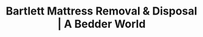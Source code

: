 ---
layout: location.njk
title: "Bartlett Mattress Removal & Disposal | A Bedder World"
description: "Professional mattress removal in Bartlett, TN. Memphis suburb specialists serving family neighborhoods, homeowners, and historic communities. Next-day service "
permalink: "/mattress-removal/tennessee/memphis/bartlett/"
city: "Bartlett"
state: "Tennessee"
stateAbbr: "TN"
stateSlug: "tennessee"
parentMetro: "Memphis"
tier: 2
coordinates: 
  lat: 35.2045
  lng: -89.8740
pricing:
  startingPrice: 125
  single: 125
  queen: 155
  king: 180
  boxSpring: 30
zipCodes: ["38002", "38029", "38133", "38134", "38135"]
neighborhoods: [
  {
    "name": "Stonetrace",
    "zipCodes": ["38135"]
  },
  {
    "name": "Brunswick Forest",
    "zipCodes": ["38133"]
  },
  {
    "name": "Davies Plantation",
    "zipCodes": ["38135"]
  },
  {
    "name": "Daybreak",
    "zipCodes": ["38134"]
  },
  {
    "name": "East Hampton",
    "zipCodes": ["38134"]
  },
  {
    "name": "Easthill",
    "zipCodes": ["38133"]
  },
  {
    "name": "Oak Forest",
    "zipCodes": ["38135"]
  },
  {
    "name": "St. Elmo Acres",
    "zipCodes": ["38134"]
  },
  {
    "name": "Bartlett Station Historic District",
    "zipCodes": ["38134"]
  },
  {
    "name": "Stage Road Corridor",
    "zipCodes": ["38134"]
  },
  {
    "name": "Appling Road Area",
    "zipCodes": ["38133"]
  },
  {
    "name": "Summer Avenue Corridor",
    "zipCodes": ["38134"]
  },
  {
    "name": "Germantown Road Border",
    "zipCodes": ["38135"]
  },
  {
    "name": "Wolf River Corridor",
    "zipCodes": ["38133"]
  },
  {
    "name": "Winchester Road Area",
    "zipCodes": ["38135"]
  },
  {
    "name": "Bartlett Boulevard Corridor",
    "zipCodes": ["38134"]
  },
  {
    "name": "Elmore Park Road Area",
    "zipCodes": ["38134"]
  },
  {
    "name": "Shelby Farms Adjacent",
    "zipCodes": ["38134"]
  }
]
nearbyCities: [
  {
    "name": "Memphis",
    "slug": "memphis",
    "distance": 17,
    "isSuburb": false
  },
  {
    "name": "Germantown",
    "slug": "germantown",
    "distance": 20,
    "isSuburb": true
  },
  {
    "name": "Collierville",
    "slug": "collierville",
    "distance": 25,
    "isSuburb": true
  }
]
reviews:
  count: 42
  featured:
    - author: "Stonetrace Homeowner Lisa"
      rating: 5
      text: "Perfect for our family home upgrade. Team navigated our mature neighborhood streets easily and worked around our kids' schedule."
    - author: "Davies Plantation Dad Mike"
      rating: 5
      text: "Much easier than dealing with Shelby County disposal rules. Online booking was simple, crew was professional and punctual."
    - author: "East Hampton Mom Sarah"
      rating: 4
      text: "Great service for our move-in situation. They understood our family's timing needs and made everything stress-free."
    - author: "Brunswick Forest Resident Tom"
      rating: 5
      text: "Scheduled pickup while commuting to Memphis. Wife said they were courteous and handled our multi-level home access perfectly."
    - author: "Oak Forest Jennifer"
      rating: 5
      text: "So convenient compared to figuring out county regulations. Professional service that respected our upgraded home and neighborhood."
    - author: "Historic District Resident Mark"
      rating: 4
      text: "Accommodated our historic home's unique access challenges. Team was respectful of our preservation property requirements."

pageContent:
  heroDescription: "Next-day mattress pickup throughout Bartlett, Memphis's premier family suburb. We serve homeowners, historic neighborhoods, and growing communities. Over 1 million mattresses recycled nationwide - book online in 60 seconds."

  aboutService: "Our Bartlett mattress removal service delivers next-day pickup with specialized expertise from over 1 million mattresses recycled nationwide. We excel at serving Tennessee's 11th largest city, where 80% homeownership creates distinct family-focused disposal needs in this premier Memphis suburb. Our team understands the unique characteristics of Bartlett's established neighborhoods from historic Bartlett Station to upscale Davies Plantation, coordinates with busy family schedules in communities like Stonetrace and Brunswick Forest, and manages the logistics of serving diverse family homes in East Hampton and luxury properties in Oak Forest. We navigate Bartlett's mature street layouts efficiently, coordinate with homeowner association requirements in over 70 active neighborhood groups, handle the proximity considerations to Shelby Farms Park and Memphis commuter patterns, and work seamlessly throughout this family-oriented community. From single-family homes near the Wolf River corridor to upgraded properties in Winchester Road areas, we eliminate Shelby County disposal complications while providing proper recycling that supports the environmental stewardship values that help Bartlett maintain Tennessee's highest recycling rates."

  serviceAreasIntro: "Professional mattress pickup throughout Bartlett's diverse family neighborhoods, from historic districts to modern developments and upscale communities:"

  regulationsCompliance: "Shelby County prohibits mattresses in regular municipal trash collection and standard dumpster disposal without provider permission, with violations resulting in fines for homeowners. The county's Household Hazardous Waste Facility operates limited Tuesday, Thursday, and Saturday hours that often conflict with busy family schedules and Memphis commuter patterns. Homeowner associations in Bartlett's 70+ neighborhood groups often have additional large item coordination requirements. Our service eliminates these suburban complications with flexible pickup scheduling that works around family timing needs, accommodates Memphis commute schedules, coordinates with neighborhood protocols, and provides comprehensive coverage throughout Bartlett's family-centered community."

  environmentalImpact: "Our Bartlett service diverts 80% of mattress materials from regional landfills through certified Southeast recycling facilities. After serving homeowners, families, and the broader suburban community, we've recycled 3,790 mattresses (151,600 pounds) supporting environmental stewardship values that align with Bartlett's leadership in achieving Tennessee's highest recycling rates. This regional processing reduces transport emissions while creating jobs that serve Bartlett's diverse economic base including healthcare, manufacturing, and the service sector. Residents contribute to sustainability initiatives that reflect the community environmental consciousness that helps Bartlett maintain its 40% recycling rate and reputation as one of Tennessee's most efficient waste management operations."

  howItWorksScheduling: "Family and commuter-friendly scheduling with easy online booking throughout Bartlett. We coordinate around Memphis commute schedules, accommodate busy family timing with school and activity patterns, work with homeowner association requirements, and provide reliable service that meets this premier suburban community's expectations."

  howItWorksService: "Our team specializes in Bartlett's suburban geography and family community needs. We navigate established neighborhood street layouts efficiently, coordinate with homeowner association protocols, handle family scheduling around school and work patterns, manage proximity to Shelby Farms Park and recreational areas, and provide quality service throughout this family-focused Memphis suburb."

  howItWorksDisposal: "Licensed transport to certified Southeast recycling facilities where materials support regional sustainability initiatives. Steel springs and foam components contribute to the circular economy while supporting Bartlett's role as Memphis's premier family suburb and Tennessee's recycling leader, maintaining the environmental responsibility values that connect community stewardship with suburban quality of life."

  sidebarStats:
    mattressesRemoved: "3790"

localRegulations: "Shelby County's waste management system creates challenges with mattress disposal restrictions, limited facility hours, and homeowner association coordination requirements. Family schedules often conflict with county facility operating times, while busy Memphis commuter patterns complicate disposal timing. Our service streamlines these suburban challenges with immediate scheduling that accommodates family and commute timing needs, comprehensive coverage throughout Bartlett's neighborhood communities, and recycling that exceeds basic county disposal options."

faqs:
  - question: "How quickly can you remove my mattress in Bartlett?"
    answer: "We provide next-day pickup throughout Bartlett including Stonetrace, Davies Plantation, Brunswick Forest, East Hampton, Oak Forest, and all family neighborhoods. Online booking accommodates Memphis commute schedules and busy family timing."
    
  - question: "Do you coordinate with homeowner associations and neighborhood requirements?"
    answer: "Absolutely. We understand Bartlett's 70+ active homeowner associations and neighborhood watch groups. Our service coordinates with community protocols while providing convenient pickup that meets suburban family needs."
    
  - question: "Can you serve Memphis commuters and busy families?"
    answer: "Yes, we provide flexible scheduling that works with Memphis commute patterns (17-minute drive to downtown) and busy family schedules. We accommodate work timing, school schedules, and the active lifestyle of Bartlett's family-oriented community."
    
  - question: "What's included in your Bartlett mattress removal service?"
    answer: "Complete suburban family service includes pickup from single-family homes, coordination with neighborhood protocols, flexible scheduling around family and commute timing, and eco-friendly disposal through certified Southeast facilities."
    
  - question: "Do you handle diverse neighborhoods throughout Bartlett?"
    answer: "Definitely. We serve all of Bartlett's diverse neighborhoods from welcoming family communities like East Hampton to established neighborhoods like Davies Plantation and Stonetrace, understanding each area's unique character and access requirements."
    
  - question: "How do you handle Bartlett's established neighborhoods and mature streets?"
    answer: "We navigate Bartlett's established suburban layout efficiently, including mature tree-lined streets, curved residential roads, and varied home access situations. Our team understands the geographic layout from historic Bartlett Station to newer developments."
    
  - question: "Can you coordinate with Shelby Farms Park area and recreational schedules?"
    answer: "Yes, we accommodate scheduling around Bartlett's proximity to Shelby Farms (4,000+ acre park) and understand how recreational activities affect family timing. We work efficiently around park events and family outdoor activities."
    
  - question: "What happens to mattresses after pickup in Bartlett?"
    answer: "Mattresses go to certified Southeast recycling facilities where 80% of materials including steel springs, foam, and fabric are separated for reuse. This supports environmental stewardship that aligns with Bartlett's leadership in Tennessee recycling rates and community environmental consciousness, contributing to the sustainability values that make this Memphis suburb a model for responsible waste management."
---